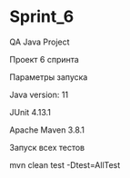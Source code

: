 # Sprint_6
QA Java Project


Проект 6 спринта

Параметры запуска

Java version: 11

JUnit 4.13.1

Apache Maven 3.8.1


Запуск всех тестов

mvn clean test -Dtest=AllTest


